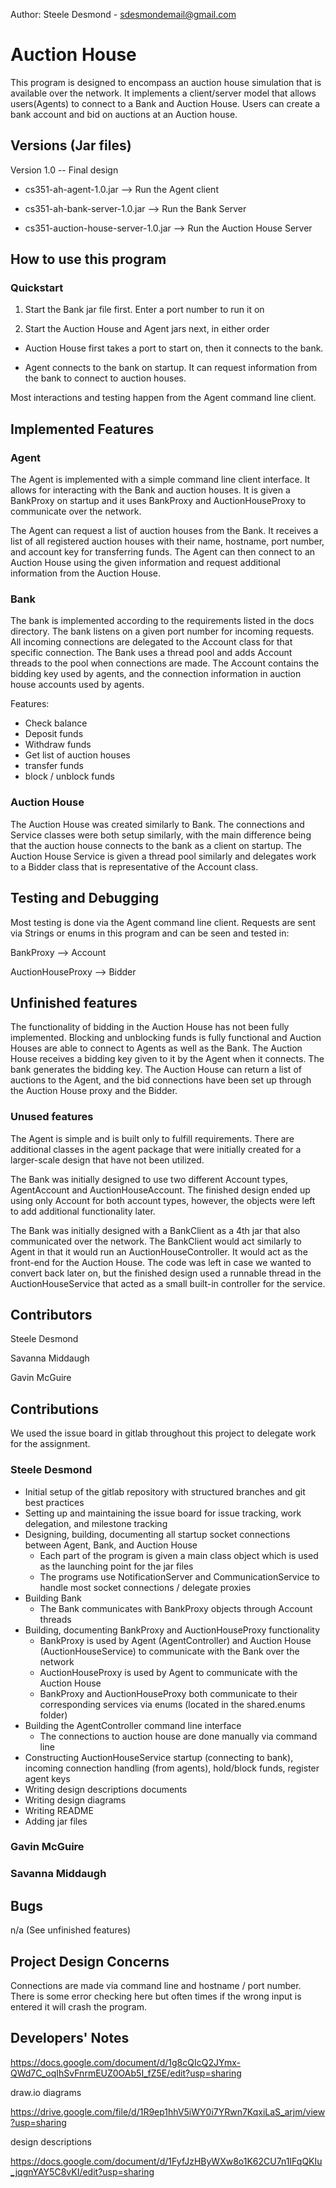 Author: Steele Desmond - sdesmondemail@gmail.com
# Auction House
This program is designed to encompass an auction house simulation that is available over the network. It implements a client/server model that allows users(Agents) to connect to a Bank and Auction House. Users can create a bank account and bid on auctions at an Auction house.

## Versions (Jar files)

Version 1.0 -- Final design

- cs351-ah-agent-1.0.jar --> Run the Agent client
 
- cs351-ah-bank-server-1.0.jar --> Run the Bank Server
  
- cs351-auction-house-server-1.0.jar --> Run the Auction House Server

## How to use this program

### Quickstart

1. Start the Bank jar file first. Enter a port number to run it on

2. Start the Auction House and Agent jars next, in either order

- Auction House first takes a port to start on, then it connects to the bank.

- Agent connects to the bank on startup. It can request information from the bank
to connect to auction houses.

Most interactions and testing happen from the Agent command line client.

## Implemented Features

### Agent

The Agent is implemented with a simple command line client interface. It allows 
for interacting with the Bank and auction houses. It is given a 
BankProxy on startup and it uses BankProxy and AuctionHouseProxy to communicate
over the network.

The Agent can request a list of auction houses from the Bank. It receives a list 
of all registered auction houses with their name, hostname, port number, and 
account key for transferring funds. The Agent can then connect to an Auction House
using the given information and request additional information from the Auction House.

### Bank

The bank is implemented according to the requirements listed in the docs
directory. The bank listens on a given port number for incoming requests. All 
incoming connections are delegated to the Account class for that specific 
connection. The Bank uses a thread pool and adds Account threads to the pool when
connections are made. The Account contains the bidding key used by agents, 
and the connection information in auction house accounts used by agents.

Features:
- Check balance
- Deposit funds
- Withdraw funds
- Get list of auction houses
- transfer funds
- block / unblock funds

### Auction House

The Auction House was created similarly to Bank. The connections and Service 
classes were both setup similarly, with the main difference being that the 
auction house connects to the bank as a client on startup. The Auction House
Service is given a thread pool similarly and delegates work to a Bidder class
that is representative of the Account class.

## Testing and Debugging

Most testing is done via the Agent command line client. Requests are sent via
Strings or enums in this program and can be seen and tested in:

BankProxy --> Account

AuctionHouseProxy --> Bidder

## Unfinished features

The functionality of bidding in the Auction House has not been fully implemented. 
Blocking and unblocking funds is fully functional and Auction Houses are able to
connect to Agents as well as the Bank. The Auction House receives a bidding key
given to it by the Agent when it connects. The bank generates the bidding key. 
The Auction House can return a list of auctions to the Agent, and the bid 
connections have been set up through the Auction House proxy and the Bidder.

### Unused features 

The Agent is simple and is built only to fulfill requirements. There are additional
classes in the agent package that were initially created for a larger-scale design
that have not been utilized.

The Bank was initially designed to use two different Account types, AgentAccount and
AuctionHouseAccount. The finished design ended up using only Account for both 
account types, however, the objects were left to add additional functionality later.

The Bank was initially designed with a BankClient as a 4th jar that also communicated
over the network. The BankClient would act similarly to Agent in that it would 
run an AuctionHouseController. It would act as the front-end for the Auction House.
The code was left in case we wanted to convert back later on, but the finished design
used a runnable thread in the AuctionHouseService that acted as a small built-in
controller for the service.

## Contributors

Steele Desmond

Savanna Middaugh

Gavin McGuire

## Contributions

We used the issue board in gitlab throughout this project to delegate work for 
the assignment.

### Steele Desmond

- Initial setup of the gitlab repository with structured branches and git best practices
- Setting up and maintaining the issue board for issue tracking, work delegation, and milestone tracking
- Designing, building, documenting all startup socket connections between Agent, Bank, and Auction House
    - Each part of the program is given a main class object which is used as the launching point for the jar files
    - The programs use NotificationServer and CommunicationService to handle most socket connections / delegate proxies
- Building Bank
    - The Bank communicates with BankProxy objects through Account threads
- Building, documenting BankProxy and AuctionHouseProxy functionality
    - BankProxy is used by Agent (AgentController) and Auction House (AuctionHouseService) to communicate with the Bank over the network
    - AuctionHouseProxy is used by Agent to communicate with the Auction House
    - BankProxy and AuctionHouseProxy both communicate to their corresponding services via enums (located in the shared.enums folder)
- Building the AgentController command line interface
    - The connections to auction house are done manually via command line
- Constructing AuctionHouseService startup (connecting to bank), incoming connection handling (from agents), hold/block funds, register agent keys
- Writing design descriptions documents
- Writing design diagrams
- Writing README
- Adding jar files

### Gavin McGuire

### Savanna Middaugh

## Bugs

n/a (See unfinished features)

## Project Design Concerns

Connections are made via command line and hostname / port number. There is some error 
checking here but often times if the wrong input is entered it will crash the program. 

## Developers' Notes

https://docs.google.com/document/d/1g8cQIcQ2JYmx-QWd7C_oqIhSvFnrmEUZ0OAb5I_fZ5E/edit?usp=sharing

draw.io diagrams

https://drive.google.com/file/d/1R9ep1hhV5iWY0i7YRwn7KqxiLaS_arjm/view?usp=sharing


design descriptions

https://docs.google.com/document/d/1FyfJzHByWXw8o1K62CU7n1IFqQKIu_jqgnYAY5C8vKI/edit?usp=sharing

